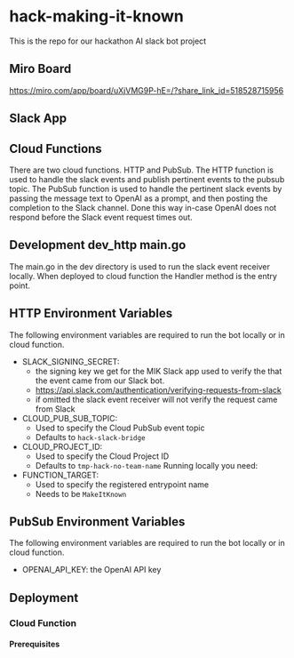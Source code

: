 # hack-making-it-known
This is the repo for our hackathon AI slack bot project

## Miro Board
https://miro.com/app/board/uXjVMG9P-hE=/?share_link_id=518528715956

## Slack App

## Cloud Functions
There are two cloud functions. 
HTTP and PubSub. 
The HTTP function is used to handle the slack events and publish pertinent 
events to the pubsub topic.
The PubSub function is used to handle the pertinent slack events by passing the 
message text to OpenAI as a prompt, and then posting the completion to the Slack channel.
Done this way in-case OpenAI does not respond before the Slack event request times out.

## Development dev_http main.go
The main.go in the dev directory is used to run the slack event receiver locally. 
When deployed to cloud function the Handler method is the entry point.

## HTTP Environment Variables
The following environment variables are required to run the bot locally or in cloud function.
- SLACK_SIGNING_SECRET: 
  - the signing key we get for the MIK Slack app used to verify the that the event came from our Slack bot.
  - https://api.slack.com/authentication/verifying-requests-from-slack
  - if omitted the slack event receiver will not verify the request came from Slack
- CLOUD_PUB_SUB_TOPIC:
  - Used to specify the Cloud PubSub event topic
  - Defaults to `hack-slack-bridge`
- CLOUD_PROJECT_ID:
  - Used to specify the Cloud Project ID
  - Defaults to `tmp-hack-no-team-name`
Running locally you need:
- FUNCTION_TARGET: 
  - Used to specify the registered entrypoint name
  - Needs to be `MakeItKnown` 

## PubSub Environment Variables
The following environment variables are required to run the bot locally or in cloud function.
- OPENAI_API_KEY: the OpenAI API key

## Deployment

### Cloud Function

#### Prerequisites


